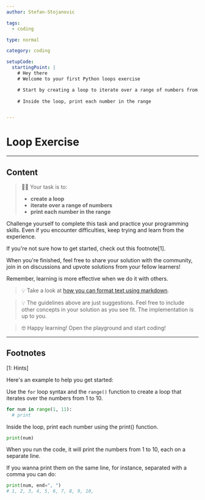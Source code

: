 ```yaml
---
author: Stefan-Stojanovic

tags:
  - coding

type: normal

category: coding

setupCode:
  startingPoint: |
    # Hey there
    # Welcome to your first Python loops exercise

    # Start by creating a loop to iterate over a range of numbers from 1 to 10 (inclusive)
    
    # Inside the loop, print each number in the range


---
```


# Loop Exercise

---

## Content

> 👩‍💻 Your task is to:
> - **create a loop**
> - **iterate over a range of numbers**
> - **print each number in the range**

Challenge yourself to complete this task and practice your programming skills. Even if you encounter difficulties, keep trying and learn from the experience.

If you're not sure how to get started, check out this footnote[1].

When you're finished, feel free to share your solution with the community, join in on discussions and upvote solutions from your fellow learners!

Remember, learning is more effective when we do it with others.

> 💡 Take a look at [how you can format text using markdown](https://www.enki.com/glossary/general/markdown-formatting).

> 💡 The guidelines above are just suggestions. Feel free to include other concepts in your solution as you see fit. The implementation is up to you.

> 🤓 Happy learning! Open the playground and start coding!

---

## Footnotes

[1: Hints]

Here's an example to help you get started:

Use the `for` loop syntax and the `range()` function to create a loop that iterates over the numbers from 1 to 10.
```python
for num in range(1, 11):
  # print
```

Inside the loop, print each number using the print() function.
```python
print(num)
```

When you run the code, it will print the numbers from 1 to 10, each on a separate line.

If you wanna print them on the same line, for instance, separated with a comma you can do:
```python
print(num, end=", ")
# 1, 2, 3, 4, 5, 6, 7, 8, 9, 10,
```
